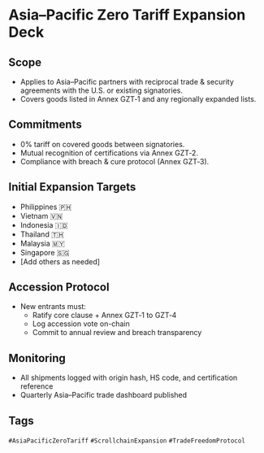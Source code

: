 # Asia–Pacific Zero Tariff Expansion Deck

## Scope
- Applies to Asia–Pacific partners with reciprocal trade & security agreements with the U.S. or existing signatories.
- Covers goods listed in Annex GZT‑1 and any regionally expanded lists.

## Commitments
- 0% tariff on covered goods between signatories.
- Mutual recognition of certifications via Annex GZT‑2.
- Compliance with breach & cure protocol (Annex GZT‑3).

## Initial Expansion Targets
- Philippines 🇵🇭
- Vietnam 🇻🇳
- Indonesia 🇮🇩
- Thailand 🇹🇭
- Malaysia 🇲🇾
- Singapore 🇸🇬
- [Add others as needed]

## Accession Protocol
- New entrants must:
  - Ratify core clause + Annex GZT‑1 to GZT‑4
  - Log accession vote on-chain
  - Commit to annual review and breach transparency

## Monitoring
- All shipments logged with origin hash, HS code, and certification reference
- Quarterly Asia–Pacific trade dashboard published

## Tags
`#AsiaPacificZeroTariff` `#ScrollchainExpansion` `#TradeFreedomProtocol`
